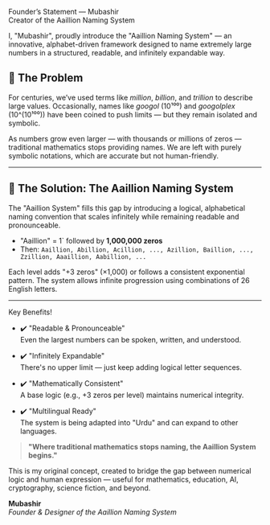  Founder’s Statement — Mubashir  
Creator of the Aaillion Naming System

I, "Mubashir", proudly introduce the "Aaillion Naming System" — an innovative, alphabet-driven framework designed to name extremely large numbers in a structured, readable, and infinitely expandable way.

## 🚀 The Problem

For centuries, we’ve used terms like *million*, *billion*, and *trillion* to describe large values. Occasionally, names like *googol* (10¹⁰⁰) and *googolplex* (10^(10¹⁰⁰)) have been coined to push limits — but they remain isolated and symbolic.

As numbers grow even larger — with thousands or millions of zeros — traditional mathematics stops providing names. We are left with purely symbolic notations, which are accurate but not human-friendly.

---

## 🧩 The Solution: The Aaillion Naming System

The "Aaillion System" fills this gap by introducing a logical, alphabetical naming convention that scales infinitely while remaining readable and pronounceable.

- "Aaillion" = 1` followed by **1,000,000 zeros**
- Then: `Aaillion, Abillion, Acillion, ..., Azillion, Baillion, ..., Zzillion, Aaaillion, Aabillion, ...`

Each level adds "+3 zeros" (×1,000) or follows a consistent exponential pattern. The system allows infinite progression using combinations of 26 English letters.

---

Key Benefits!

- ✔️ "Readable & Pronounceable"  
  Even the largest numbers can be spoken, written, and understood.

- ✔️ "Infinitely Expandable"  
  There's no upper limit — just keep adding logical letter sequences.

- ✔️ "Mathematically Consistent"  
  A base logic (e.g., +3 zeros per level) maintains numerical integrity.

- ✔️ "Multilingual Ready"  
  The system is being adapted into "Urdu" and can expand to other languages.

> **"Where traditional mathematics stops naming, the Aaillion System begins."**

This is my original concept, created to bridge the gap between numerical logic and human expression — useful for mathematics, education, AI, cryptography, science fiction, and beyond.

**Mubashir**  
*Founder & Designer of the Aaillion Naming System*

